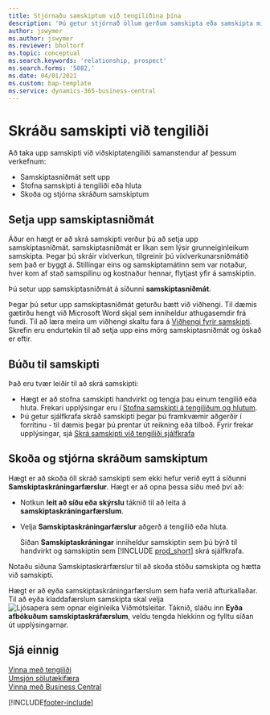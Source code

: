 ```yaml
---
title: Stjórnaðu samskiptum við tengiliðina þína
description: 'Þú getur stjórnað öllum gerðum samskipta eða samskipta milli fyrirtækis þíns og tengiliða þinna; til dæmis bréf, símtöl, fundi og svo framvegis.'
author: jswymer
ms.author: jswymer
ms.reviewer: bholtorf
ms.topic: conceptual
ms.search.keywords: 'relationship, prospect'
ms.search.forms: '5082,'
ms.date: 04/01/2021
ms.custom: bap-template
ms.service: dynamics-365-business-central
---
```

# Skráðu samskipti við tengiliði

Að taka upp samskipti við viðskiptatengiliði samanstendur af þessum verkefnum:

* Samskiptasniðmát sett upp  
* Stofna samskipti á tengiliði eða hluta  
* Skoða og stjórna skráðum samskiptum  

## Setja upp samskiptasniðmát

Áður en hægt er að skrá samskipti verður þú að setja upp samskiptasniðmát. samskiptasniðmát er líkan sem lýsir grunneiginleikum samskipta. Þegar þú skráir víxlverkun, tilgreinir þú víxlverkunarsniðmátið sem það er byggt á. Stillingar eins og samskiptamátinn sem var notaður, hver kom af stað samspilinu og kostnaður hennar, flytjast yfir á samskiptin.

Þú setur upp samskiptasniðmát á síðunni **samskiptasniðmát**.

Þegar þú setur upp samskiptasniðmát geturðu bætt við viðhengi. Til dæmis gætirðu hengt við Microsoft Word skjal sem inniheldur athugasemdir frá fundi. Til að læra meira um viðhengi skaltu fara á [Viðhengi fyrir samskipti](marketing-interaction-attachments.md). Skrefin eru endurtekin til að setja upp eins mörg samskiptasniðmát og óskað er eftir.  

## Búðu til samskipti

Það eru tvær leiðir til að skrá samskipti:

* Hægt er að stofna samskipti handvirkt og tengja þau einum tengilið eða hluta. Frekari upplýsingar eru í [Stofna samskipti á tengiliðum og hlutum](marketing-how-create-interactions.md).  
* Þú getur sjálfkrafa skráð samskipti þegar þú framkvæmir aðgerðir í forritinu - til dæmis þegar þú prentar út reikning eða tilboð. Fyrir frekar upplýsingar, sjá [Skrá samskipti við tengiliði sjálfkrafa](marketing-auto-record-interactions.md)

## Skoða og stjórna skráðum samskiptum

Hægt er að skoða öll skráð samskipti sem ekki hefur verið eytt á síðunni **Samskiptaskráningarfærslur**. Hægt er að opna þessa síðu með því að:

* Notkun **leit að síðu eða skýrslu** táknið til að leita á **samskiptaskráningarfærslum**.
* Velja **Samskiptaskráningarfærslur** aðgerð á tengilið eða hluta.

   Síðan  **Samskiptaskráningar**  inniheldur samskiptin sem þú býrð til handvirkt og samskiptin sem [!INCLUDE [prod_short](includes/prod_short.md)] skrá sjálfkrafa.

Notaðu síðuna Samskiptaskrárfærslur til að skoða stöðu samskipta og hætta við samskipti.

Hægt er að eyða samskiptaskráningarfærslum sem hafa verið afturkallaðar. Til að eyða kladdafærslum samskipta skal velja ![Ljósapera sem opnar eiginleika Viðmótsleitar.](media/ui-search/search_small.png "Segðu mér hvað þú vilt gera") Táknið, sláðu inn **Eyða afbókuðum samskiptaskráfærslum**, veldu tengda hlekkinn og fylltu síðan út upplýsingarnar.

## Sjá einnig

[Vinna með tengiliði](marketing-contacts.md)  
[Umsjón sölutækifæra](marketing-manage-sales-opportunities.md)  
[Vinna með Business Central](ui-work-product.md)  


[!INCLUDE[footer-include](includes/footer-banner.md)]
